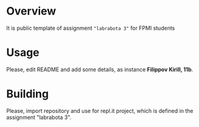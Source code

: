 # Overview

It is public template of assignment `"labrabota 3"` for FPMI students

# Usage

Please, edit README and add some details, as instance **Filippov Kirill, 11b**.

# Building

Please, import repository and use for repl.it project, which is defined in the assignment "labrabota 3".
